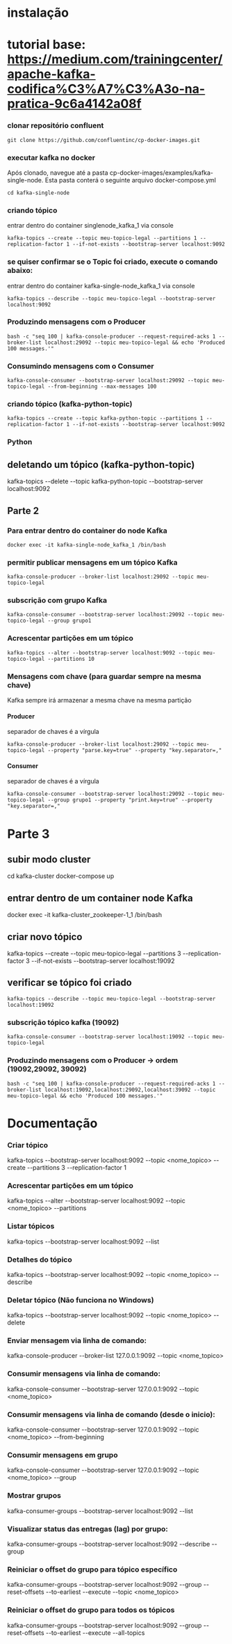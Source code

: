 # instalação
# tutorial base: https://medium.com/trainingcenter/apache-kafka-codifica%C3%A7%C3%A3o-na-pratica-9c6a4142a08f

### clonar repositório confluent 

```
git clone https://github.com/confluentinc/cp-docker-images.git
```

### executar kafka no docker

Após clonado, navegue até a pasta cp-docker-images/examples/kafka-single-node. Esta pasta conterá o seguinte arquivo docker-compose.yml

```
cd kafka-single-node
```

### criando tópico 

entrar dentro do container singlenode_kafka_1 via console

```
kafka-topics --create --topic meu-topico-legal --partitions 1 --replication-factor 1 --if-not-exists --bootstrap-server localhost:9092 
```

###  se quiser confirmar se o Topic foi criado, execute o comando abaixo:

entrar dentro do container kafka-single-node_kafka_1 via console

```
kafka-topics --describe --topic meu-topico-legal --bootstrap-server localhost:9092
```

###  Produzindo mensagens com o Producer

```
bash -c "seq 100 | kafka-console-producer --request-required-acks 1 --broker-list localhost:29092 --topic meu-topico-legal && echo 'Produced 100 messages.'"
```

###  Consumindo mensagens com o Consumer

```
kafka-console-consumer --bootstrap-server localhost:29092 --topic meu-topico-legal --from-beginning --max-messages 100
```


### criando tópico (kafka-python-topic)

```
kafka-topics --create --topic kafka-python-topic --partitions 1 --replication-factor 1 --if-not-exists --bootstrap-server localhost:9092
```

### Python

## deletando um tópico (kafka-python-topic)

kafka-topics --delete --topic kafka-python-topic --bootstrap-server localhost:9092

## Parte 2

### Para entrar dentro do container do node Kafka

```
docker exec -it kafka-single-node_kafka_1 /bin/bash
```

### permitir publicar mensagens em um tópico Kafka

```
kafka-console-producer --broker-list localhost:29092 --topic meu-topico-legal
```

### subscrição com grupo Kafka

```
kafka-console-consumer --bootstrap-server localhost:29092 --topic meu-topico-legal --group grupo1
```

### Acrescentar partições em um tópico

```
kafka-topics --alter --bootstrap-server localhost:9092 --topic meu-topico-legal --partitions 10
```

### Mensagens com chave (para guardar sempre na mesma chave)

Kafka sempre irá armazenar a mesma chave na mesma partição

#### Producer

separador de chaves é a vírgula

```
kafka-console-producer --broker-list localhost:29092 --topic meu-topico-legal --property "parse.key=true" --property "key.separator=,"
```

#### Consumer

separador de chaves é a vírgula

```
kafka-console-consumer --bootstrap-server localhost:29092 --topic meu-topico-legal --group grupo1 --property "print.key=true" --property "key.separator=,"
```
# Parte 3

## subir modo cluster

cd kafka-cluster
docker-compose up

## entrar dentro de um container node Kafka

docker exec -it kafka-cluster_zookeeper-1_1 /bin/bash

## criar novo tópico

kafka-topics --create --topic meu-topico-legal --partitions 3 --replication-factor 3 --if-not-exists --bootstrap-server localhost:19092

## verificar se tópico foi criado

```
kafka-topics --describe --topic meu-topico-legal --bootstrap-server localhost:19092
```

### subscrição tópico kafka (19092)

```
kafka-console-consumer --bootstrap-server localhost:19092 --topic meu-topico-legal 
```

###  Produzindo mensagens com o Producer -> ordem (19092,29092, 39092)

```
bash -c "seq 100 | kafka-console-producer --request-required-acks 1 --broker-list localhost:19092,localhost:29092,localhost:39092 --topic meu-topico-legal && echo 'Produced 100 messages.'"
```

# Documentação

### Criar tópico
kafka-topics --bootstrap-server localhost:9092 --topic <nome_topico> --create --partitions 3 --replication-factor 1

### Acrescentar partições em um tópico
kafka-topics --alter --bootstrap-server localhost:9092 --topic <nome_topico> --partitions <qtd>

### Listar tópicos
kafka-topics --bootstrap-server localhost:9092 --list

### Detalhes do tópico
kafka-topics --bootstrap-server localhost:9092 --topic <nome_topico> --describe

### Deletar tópico (Não funciona no Windows) 
kafka-topics --bootstrap-server localhost:9092 --topic <nome_topico> --delete

### Enviar mensagem via linha de comando:
kafka-console-producer --broker-list 127.0.0.1:9092 --topic <nome_topico>

### Consumir mensagens via linha de comando:
kafka-console-consumer --bootstrap-server 127.0.0.1:9092 --topic <nome_topico>

### Consumir mensagens via linha de comando (desde o inicio):
kafka-console-consumer --bootstrap-server 127.0.0.1:9092 --topic <nome_topico> --from-beginning

### Consumir mensagens em grupo
kafka-console-consumer --bootstrap-server 127.0.0.1:9092 --topic <nome_topico> --group <group-name>

### Mostrar grupos
kafka-consumer-groups --bootstrap-server localhost:9092 --list

### Visualizar status das entregas (lag) por grupo:
kafka-consumer-groups --bootstrap-server localhost:9092 --describe --group <group-name>

### Reiniciar o offset do grupo para tópico específico
kafka-consumer-groups --bootstrap-server localhost:9092 --group <group-name> --reset-offsets --to-earliest --execute --topic <nome_topico>

### Reiniciar o offset do grupo para todos os tópicos
kafka-consumer-groups --bootstrap-server localhost:9092 --group <group-name> --reset-offsets --to-earliest --execute --all-topics